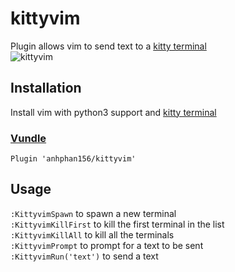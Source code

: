 # kittyvim
Plugin allows vim to send text to a [kitty terminal](https://sw.kovidgoyal.net/kitty/)
<br/>
![kittyvim](https://i.imgur.com/PzjrtFi.gif)

## Installation
Install vim with python3 support and [kitty terminal](https://sw.kovidgoyal.net/kitty/)

### [Vundle](https://github.com/VundleVim/Vundle.vim)

`Plugin 'anhphan156/kittyvim'` 

## Usage
`:KittyvimSpawn` to spawn a new terminal<br/>
`:KittyvimKillFirst` to kill the first terminal in the list<br/>
`:KittyvimKillAll` to kill all the terminals<br/>
`:KittyvimPrompt` to prompt for a text to be sent<br/>
`:KittyvimRun('text')` to send a text <br/>

